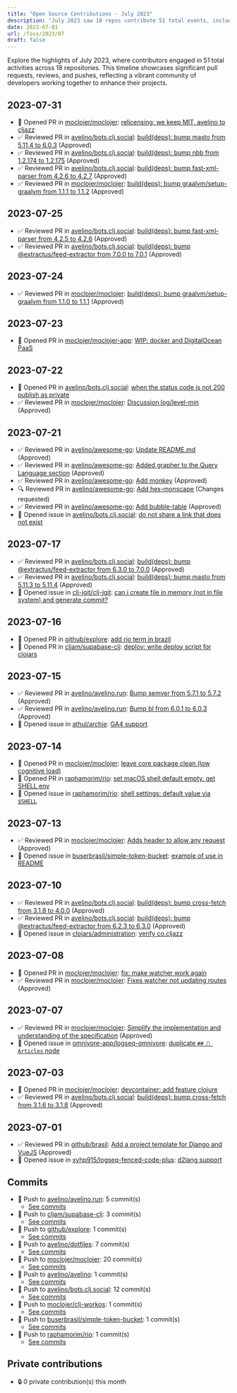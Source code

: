 ```yaml
---
title: "Open Source Contributions - July 2023"
description: "July 2023 saw 18 repos contribute 51 total events, including 9 PRs and 24 reviews, marking a productive month in collaboration and development."
date: 2023-07-01
url: /foss/2023/07
draft: false
---
```


Explore the highlights of July 2023, where contributors engaged in 51 total activities across 18 repositories. This timeline showcases significant pull requests, reviews, and pushes, reflecting a vibrant community of developers working together to enhance their projects.

## 2023-07-31

- 🔀 Opened PR in [moclojer/moclojer](https://github.com/moclojer/moclojer): [relicensing: we keep MIT, avelino to cljazz](https://github.com/moclojer/moclojer/pull/138)
- ✅ Reviewed PR in [avelino/bots.clj.social](https://github.com/avelino/bots.clj.social): [build(deps): bump masto from 5.11.4 to 6.0.3](https://github.com/avelino/bots.clj.social/pull/67#pullrequestreview-1554378015) (Approved)
- ✅ Reviewed PR in [avelino/bots.clj.social](https://github.com/avelino/bots.clj.social): [build(deps): bump nbb from 1.2.174 to 1.2.175](https://github.com/avelino/bots.clj.social/pull/66#pullrequestreview-1554315743) (Approved)
- ✅ Reviewed PR in [avelino/bots.clj.social](https://github.com/avelino/bots.clj.social): [build(deps): bump fast-xml-parser from 4.2.6 to 4.2.7](https://github.com/avelino/bots.clj.social/pull/65#pullrequestreview-1554314720) (Approved)
- ✅ Reviewed PR in [moclojer/moclojer](https://github.com/moclojer/moclojer): [build(deps): bump graalvm/setup-graalvm from 1.1.1 to 1.1.2](https://github.com/moclojer/moclojer/pull/139#pullrequestreview-1555336005) (Approved)

## 2023-07-25

- ✅ Reviewed PR in [avelino/bots.clj.social](https://github.com/avelino/bots.clj.social): [build(deps): bump fast-xml-parser from 4.2.5 to 4.2.6](https://github.com/avelino/bots.clj.social/pull/63#pullrequestreview-1545050214) (Approved)
- ✅ Reviewed PR in [avelino/bots.clj.social](https://github.com/avelino/bots.clj.social): [build(deps): bump @extractus/feed-extractor from 7.0.0 to 7.0.1](https://github.com/avelino/bots.clj.social/pull/64#pullrequestreview-1545048882) (Approved)

## 2023-07-24

- ✅ Reviewed PR in [moclojer/moclojer](https://github.com/moclojer/moclojer): [build(deps): bump graalvm/setup-graalvm from 1.1.0 to 1.1.1](https://github.com/moclojer/moclojer/pull/136#pullrequestreview-1544160112) (Approved)

## 2023-07-23

- 🔀 Opened PR in [moclojer/moclojer-app](https://github.com/moclojer/moclojer-app): [WIP: docker and DigitalOcean PaaS](https://github.com/moclojer/moclojer-app/pull/46)

## 2023-07-22

- 🔀 Opened PR in [avelino/bots.clj.social](https://github.com/avelino/bots.clj.social): [when the status code is not 200 publish as private](https://github.com/avelino/bots.clj.social/pull/62)
- ✅ Reviewed PR in [moclojer/moclojer](https://github.com/moclojer/moclojer): [Discussion log/level-min](https://github.com/moclojer/moclojer/pull/135#pullrequestreview-1542106916) (Approved)

## 2023-07-21

- ✅ Reviewed PR in [avelino/awesome-go](https://github.com/avelino/awesome-go): [Update README.md](https://github.com/avelino/awesome-go/pull/4938#pullrequestreview-1540345437) (Approved)
- ✅ Reviewed PR in [avelino/awesome-go](https://github.com/avelino/awesome-go): [Added grapher to the Query Language section](https://github.com/avelino/awesome-go/pull/4937#pullrequestreview-1540344839) (Approved)
- ✅ Reviewed PR in [avelino/awesome-go](https://github.com/avelino/awesome-go): [Add monkey](https://github.com/avelino/awesome-go/pull/4933#pullrequestreview-1540344361) (Approved)
- 🔍 Reviewed PR in [avelino/awesome-go](https://github.com/avelino/awesome-go): [Add hex-monscape](https://github.com/avelino/awesome-go/pull/4935#pullrequestreview-1540343583) (Changes requested)
- ✅ Reviewed PR in [avelino/awesome-go](https://github.com/avelino/awesome-go): [Add bubble-table](https://github.com/avelino/awesome-go/pull/4936#pullrequestreview-1540342503) (Approved)
- 🐛 Opened issue in [avelino/bots.clj.social](https://github.com/avelino/bots.clj.social): [do not share a link that does not exist](https://github.com/avelino/bots.clj.social/issues/61)

## 2023-07-17

- ✅ Reviewed PR in [avelino/bots.clj.social](https://github.com/avelino/bots.clj.social): [build(deps): bump @extractus/feed-extractor from 6.3.0 to 7.0.0](https://github.com/avelino/bots.clj.social/pull/59#pullrequestreview-1532918760) (Approved)
- ✅ Reviewed PR in [avelino/bots.clj.social](https://github.com/avelino/bots.clj.social): [build(deps): bump masto from 5.11.3 to 5.11.4](https://github.com/avelino/bots.clj.social/pull/60#pullrequestreview-1532917783) (Approved)
- 🐛 Opened issue in [clj-jgit/clj-jgit](https://github.com/clj-jgit/clj-jgit): [can i create file in memory (not in file system) and generate commit?](https://github.com/clj-jgit/clj-jgit/issues/82)

## 2023-07-16

- 🔀 Opened PR in [github/explore](https://github.com/github/explore): [add rio term in brazil](https://github.com/github/explore/pull/3807)
- 🔀 Opened PR in [cljam/supabase-clj](https://github.com/cljam/supabase-clj): [deploy: write deploy script for clojars](https://github.com/cljam/supabase-clj/pull/10)

## 2023-07-15

- ✅ Reviewed PR in [avelino/avelino.run](https://github.com/avelino/avelino.run): [Bump semver from 5.7.1 to 5.7.2](https://github.com/avelino/avelino.run/pull/45#pullrequestreview-1531592624) (Approved)
- ✅ Reviewed PR in [avelino/avelino.run](https://github.com/avelino/avelino.run): [Bump bl from 6.0.1 to 6.0.3](https://github.com/avelino/avelino.run/pull/44#pullrequestreview-1531592313) (Approved)
- 🐛 Opened issue in [athul/archie](https://github.com/athul/archie): [GA4 support](https://github.com/athul/archie/issues/94)

## 2023-07-14

- 🔀 Opened PR in [moclojer/moclojer](https://github.com/moclojer/moclojer): [leave core package clean (low cognitive load)](https://github.com/moclojer/moclojer/pull/134)
- 🔀 Opened PR in [raphamorim/rio](https://github.com/raphamorim/rio): [set macOS shell default empty, get SHELL env](https://github.com/raphamorim/rio/pull/142)
- 🐛 Opened issue in [raphamorim/rio](https://github.com/raphamorim/rio): [shell settings: default value via `$SHELL`](https://github.com/raphamorim/rio/issues/140)

## 2023-07-13

- ✅ Reviewed PR in [moclojer/moclojer](https://github.com/moclojer/moclojer): [Adds header to allow any request](https://github.com/moclojer/moclojer/pull/131#pullrequestreview-1528631815) (Approved)
- 🐛 Opened issue in [buserbrasil/simple-token-bucket](https://github.com/buserbrasil/simple-token-bucket): [example of use in README](https://github.com/buserbrasil/simple-token-bucket/issues/1)

## 2023-07-10

- ✅ Reviewed PR in [avelino/bots.clj.social](https://github.com/avelino/bots.clj.social): [build(deps): bump cross-fetch from 3.1.8 to 4.0.0](https://github.com/avelino/bots.clj.social/pull/57#pullrequestreview-1523078982) (Approved)
- ✅ Reviewed PR in [avelino/bots.clj.social](https://github.com/avelino/bots.clj.social): [build(deps): bump @extractus/feed-extractor from 6.2.3 to 6.3.0](https://github.com/avelino/bots.clj.social/pull/58#pullrequestreview-1523078383) (Approved)
- 🐛 Opened issue in [clojars/administration](https://github.com/clojars/administration): [verify co.cljazz](https://github.com/clojars/administration/issues/337)

## 2023-07-08

- 🔀 Opened PR in [moclojer/moclojer](https://github.com/moclojer/moclojer): [fix: make watcher work again](https://github.com/moclojer/moclojer/pull/126)
- ✅ Reviewed PR in [moclojer/moclojer](https://github.com/moclojer/moclojer): [Fixes watcher not updating routes](https://github.com/moclojer/moclojer/pull/125#pullrequestreview-1520702048) (Approved)

## 2023-07-07

- ✅ Reviewed PR in [moclojer/moclojer](https://github.com/moclojer/moclojer): [Simplify the implementation and understanding of the specification](https://github.com/moclojer/moclojer/pull/121#pullrequestreview-1517673808) (Approved)
- 🐛 Opened issue in [omnivore-app/logseq-omnivore](https://github.com/omnivore-app/logseq-omnivore): [duplicate `## 🔖 Articles` node](https://github.com/omnivore-app/logseq-omnivore/issues/119)

## 2023-07-03

- 🔀 Opened PR in [moclojer/moclojer](https://github.com/moclojer/moclojer): [devcontainer: add feature clojure](https://github.com/moclojer/moclojer/pull/122)
- ✅ Reviewed PR in [avelino/bots.clj.social](https://github.com/avelino/bots.clj.social): [build(deps): bump cross-fetch from 3.1.6 to 3.1.8](https://github.com/avelino/bots.clj.social/pull/56#pullrequestreview-1510667186) (Approved)

## 2023-07-01

- ✅ Reviewed PR in [github/brasil](https://github.com/github/brasil): [Add  a project template for Django and VueJS](https://github.com/github/brasil/pull/50#pullrequestreview-1509103357) (Approved)
- 🐛 Opened issue in [xyhp915/logseq-fenced-code-plus](https://github.com/xyhp915/logseq-fenced-code-plus): [d2lang support](https://github.com/xyhp915/logseq-fenced-code-plus/issues/28)

## Commits

- 🔨 Push to [avelino/avelino.run](https://github.com/avelino/avelino.run): 5 commit(s)
  - [See commits](https://github.com/avelino/avelino.run/commits?author=avelino&since=2023-07-01T00:00:00Z&until=2023-07-31T23:59:59Z)
- 🔨 Push to [cljam/supabase-clj](https://github.com/cljam/supabase-clj): 3 commit(s)
  - [See commits](https://github.com/cljam/supabase-clj/commits?author=avelino&since=2023-07-01T00:00:00Z&until=2023-07-31T23:59:59Z)
- 🔨 Push to [github/explore](https://github.com/github/explore): 1 commit(s)
  - [See commits](https://github.com/github/explore/commits?author=avelino&since=2023-07-01T00:00:00Z&until=2023-07-31T23:59:59Z)
- 🔨 Push to [avelino/dotfiles](https://github.com/avelino/dotfiles): 7 commit(s)
  - [See commits](https://github.com/avelino/dotfiles/commits?author=avelino&since=2023-07-01T00:00:00Z&until=2023-07-31T23:59:59Z)
- 🔨 Push to [moclojer/moclojer](https://github.com/moclojer/moclojer): 20 commit(s)
  - [See commits](https://github.com/moclojer/moclojer/commits?author=avelino&since=2023-07-01T00:00:00Z&until=2023-07-31T23:59:59Z)
- 🔨 Push to [avelino/avelino](https://github.com/avelino/avelino): 1 commit(s)
  - [See commits](https://github.com/avelino/avelino/commits?author=avelino&since=2023-07-01T00:00:00Z&until=2023-07-31T23:59:59Z)
- 🔨 Push to [avelino/bots.clj.social](https://github.com/avelino/bots.clj.social): 12 commit(s)
  - [See commits](https://github.com/avelino/bots.clj.social/commits?author=avelino&since=2023-07-01T00:00:00Z&until=2023-07-31T23:59:59Z)
- 🔨 Push to [moclojer/clj-workos](https://github.com/moclojer/clj-workos): 1 commit(s)
  - [See commits](https://github.com/moclojer/clj-workos/commits?author=avelino&since=2023-07-01T00:00:00Z&until=2023-07-31T23:59:59Z)
- 🔨 Push to [buserbrasil/simple-token-bucket](https://github.com/buserbrasil/simple-token-bucket): 1 commit(s)
  - [See commits](https://github.com/buserbrasil/simple-token-bucket/commits?author=avelino&since=2023-07-01T00:00:00Z&until=2023-07-31T23:59:59Z)
- 🔨 Push to [raphamorim/rio](https://github.com/raphamorim/rio): 1 commit(s)
  - [See commits](https://github.com/raphamorim/rio/commits?author=avelino&since=2023-07-01T00:00:00Z&until=2023-07-31T23:59:59Z)

## Private contributions

- 🔒 0 private contribution(s) this month

